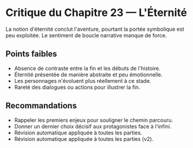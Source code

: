# Critique du Chapitre 23 — L'Éternité

La notion d'éternité conclut l'aventure, pourtant la portée symbolique est peu exploitée. Le sentiment de boucle narrative manque de force.

## Points faibles
- Absence de contraste entre la fin et les débuts de l'histoire.
- Éternité présentée de manière abstraite et peu émotionnelle.
- Les personnages n'évoluent plus réellement à ce stade.
- Rareté des dialogues ou actions pour illustrer la fin.

## Recommandations
- Rappeler les premiers enjeux pour souligner le chemin parcouru.
- Donner un dernier choix décisif aux protagonistes face à l'infini.
- Révision automatique appliquée à toutes les parties.
- Révision automatique appliquée à toutes les parties (v2).
